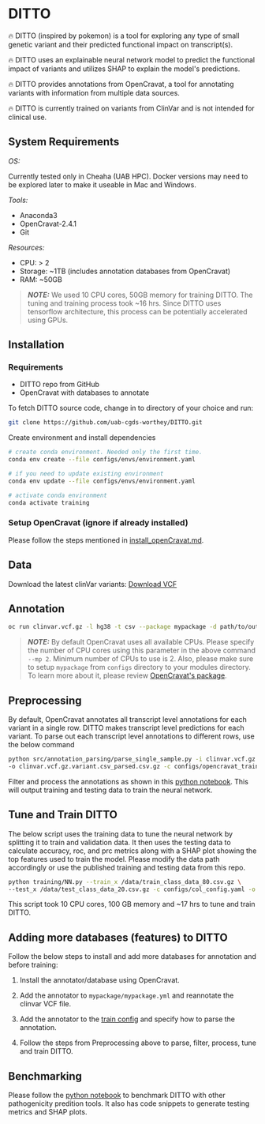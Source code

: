 # DITTO

:fire: DITTO (inspired by pokemon) is a tool for exploring any type of small genetic variant and their predicted functional
impact on transcript(s).

:fire: DITTO uses an explainable neural network model to predict the functional impact of variants and utilizes SHAP to
explain the model's predictions.

:fire: DITTO provides annotations from OpenCravat, a tool for annotating variants with information from multiple data
sources.

:fire: DITTO is currently trained on variants from ClinVar and is not intended for clinical use.

## System Requirements

*OS:*

 Currently tested only in Cheaha (UAB HPC). Docker versions may need to be explored later to make it useable in Mac and Windows.

*Tools:*

- Anaconda3
- OpenCravat-2.4.1
- Git

*Resources:*

- CPU: > 2
- Storage: ~1TB (includes annotation databases from OpenCravat)
- RAM: ~50GB

> ***NOTE:*** We used 10 CPU cores, 50GB memory for training DITTO. The tuning and training process took ~16 hrs. Since
> DITTO uses tensorflow architecture, this process can be potentially accelerated using GPUs.

## Installation

### Requirements

- DITTO repo from GitHub
- OpenCravat with databases to annotate

To fetch DITTO source code, change in to directory of your choice and run:

```sh
git clone https://github.com/uab-cgds-worthey/DITTO.git
```

Create environment and install dependencies

```sh
# create conda environment. Needed only the first time.
conda env create --file configs/envs/environment.yaml

# if you need to update existing environment
conda env update --file configs/envs/environment.yaml

# activate conda environment
conda activate training
```

### Setup OpenCravat (ignore if already installed)

Please follow the steps mentioned in [install_openCravat.md](../docs/install_openCravat.md).

## Data

Download the latest clinVar variants: [Download VCF](https://ftp.ncbi.nlm.nih.gov/pub/clinvar/vcf_GRCh38/clinvar.vcf.gz)

## Annotation

```sh
oc run clinvar.vcf.gz -l hg38 -t csv --package mypackage -d path/to/output/directory/
```

> ***NOTE:*** By default OpenCravat uses all available CPUs. Please specify the number of CPU cores using this parameter
> in the above command `--mp 2`. Minimum number of CPUs to use is 2. Also, please make sure to setup `mypackage` from
> `configs` directory to your modules directory. To learn more about it, please review [OpenCravat's package](https://open-cravat.readthedocs.io/en/latest/Package.html).

## Preprocessing

By default, OpenCravat annotates all transcript level annotations for each variant in a single row. DITTO makes
transcript level predictions for each variant. To parse out each transcript level annotations to different rows, use
the below command

```sh
python src/annotation_parsing/parse_single_sample.py -i clinvar.vcf.gz.variant.csv -e parse \
-o clinvar.vcf.gz.variant.csv_parsed.csv.gz -c configs/opencravat_train_config.json
```

<!-- markdown-link-check-disable -->
Filter and process the annotations as shown in this [python
notebook](../src/annotation_parsing/opencravat_clinvar_filtering_80-20-20.ipynb). This will output training and testing
data to train the neural network.
<!-- markdown-link-check-enable -->

## Tune and Train DITTO

The below script uses the training data to tune the neural network by splitting it to train and validation data. It then
uses the testing data to calculate accuracy, roc, and prc metrics along with a SHAP plot showing the top features used
to train the model. Please modify the data path accordingly or use the published training and testing data from this repo.

```sh
python training/NN.py --train_x /data/train_class_data_80.csv.gz \
--test_x /data/test_class_data_20.csv.gz -c configs/col_config.yaml -o /data/
```

This script took 10 CPU cores, 100 GB memory and ~17 hrs to tune and train DITTO.

## Adding more databases (features) to DITTO

Follow the below steps to install and add more databases for annotation and before training:

1. Install the annotator/database using OpenCravat.

2. Add the annotator to `mypackage/mypackage.yml` and reannotate the clinvar VCF file.

3. Add the annotator to the [train config](../configs/opencravat_train_config.json) and specify how to parse the
   annotation.

4. Follow the steps from Preprocessing above to parse, filter, process, tune and train DITTO.

## Benchmarking
<!-- markdown-link-check-disable -->
Please follow the [python notebook](../src/analysis/opencravat_latest_benchmarking-Consequence_80_20.ipynb) to benchmark
DITTO with other pathogenicity predition tools. It also has code snippets to generate testing metrics and SHAP plots.
<!-- markdown-link-check-enable -->
